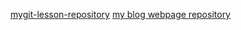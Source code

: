 [mygit-lesson-repository](https://github.com/matejhlozek/git-lesson-repository.git)
[my blog webpage repository](https://github.com/matejhlozek/matejhlozek.github.io.git)

